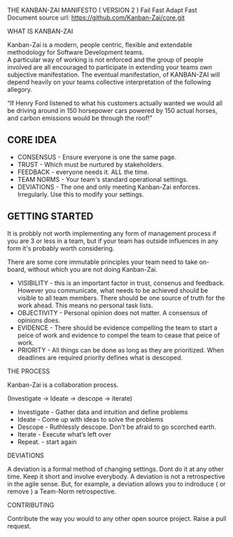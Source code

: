 THE KANBAN-ZAI MANIFESTO ( VERSION 2 )
Fail Fast Adapt Fast
Document source url: https://github.com/Kanban-Zai/core.git


WHAT IS KANBAN-ZAI

Kanban-Zai is a modern, people centric, flexible and extendable methodology for Software Development teams.  
A particular way of working is not enforced and the group of people involved are all encouraged to participate in extending your teams own subjective manifestation. 
The eventual manifestation, of KANBAN-ZAI will depend heavily on your teams collective interpretation of the following allegory.

“If Henry Ford listened to what his customers actually wanted we would all be driving around in 150 horsepower cars powered by 150 actual horses, and carbon emissions would be through the roof!”

## CORE IDEA

* CONSENSUS   - Ensure everyone is one the same page.
* TRUST       - Which must be nurtured by stakeholders.
* FEEDBACK    - everyone needs it.  ALL the time. 
* TEAM NORMS  - Your team's standard operational settings.
* DEVIATIONS  - The one and only meeting Kanban-Zai enforces.  Irregularly.  Use this to modify your settings.

## GETTING STARTED

It is probbly not worth implementing any form of management process if you are 3 or less in a team, but if your team has outside influences in any form it's probably worth considering.

There are some core immutable principles your team need to take on-board, without which you are not doing Kanban-Zai.

  * VISIBILITY  - this is an important factor in trust, consenus and feedback.  However you communicate, what needs to be achieved should be visible to all team members.  There should be one source of truth for the work ahead.  This means no personal task lists.
  * OBJECTIVITY - Personal opinion does not matter.  A consensus of opinions does.
  * EVIDENCE    - There should be evidence compelling the team to start a peice of work and evidence to compel the team to cease that peice of work.
  * PRIORITY    - All things can be done as long as they are prioritized.  When deadlines are required priority defines what is descoped.


THE PROCESS

Kanban-Zai is a collaboration process.

(Investigate -> Ideate -> descope -> iterate)

* Investigate 	- Gather data and intuition and define problems
* Ideate 		    - Come up with ideas to solve the problems
* Descope	      - Ruthlessly descope.  Don’t be afraid to go scorched earth.
* Iterate		    - Execute what’s left over 
* Repeat.       - start again

DEVIATIONS

A deviation is a formal method of changing settings.  Dont do it at any other time.  Keep it short and involve everybody.  A deviation is not a retrospective
in the agile sense.  But, for example, a deviation allows you to indroduce ( or remove ) a Team-Norm retrospective.

CONTRIBUTING

Contribute the way you would to any other open source project.  Raise a pull request.
